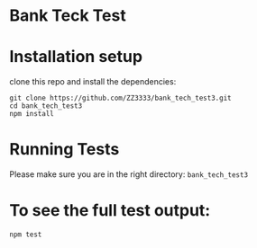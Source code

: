 # Bank Teck Test

# Installation setup

clone this repo and install the dependencies:

```
git clone https://github.com/ZZ3333/bank_tech_test3.git
cd bank_tech_test3
npm install

```

# Running Tests

Please make sure you are in the right directory: `bank_tech_test3`

# To see the full test output:

```
npm test

```
